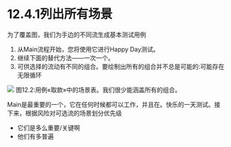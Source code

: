 # 12.4.1列出所有场景

为了覆盖图，我们为手边的不同流生成基本测试用例

1. 从Main流程开始，您将使用它进行Happy Day测试。
2. 继续下面的替代方法——一次一个。
3. 可供选择的流动有不同的组合。要绘制出所有的组合并不总是可能的:可能存在无限循环

![](https://tva1.sinaimg.cn/large/008i3skNgy1gykixss3s9j30n40g2jt3.jpg)
图12.2:用例«取款»中的场景表。我们很少能涵盖所有的组合。

Main是最重要的一个，它在任何时候都可以工作，并且在。快乐的一天测试。接下来，根据风险对可选流的场景划分优先级

- 它们是多么重要/关键啊
- 他们有多普遍